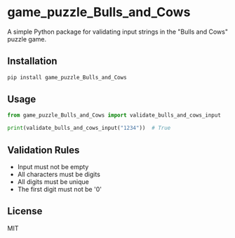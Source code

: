 # game_puzzle_Bulls_and_Cows

A simple Python package for validating input strings in the "Bulls and Cows" puzzle game.

## Installation

```bash
pip install game_puzzle_Bulls_and_Cows
```

## Usage

```python
from game_puzzle_Bulls_and_Cows import validate_bulls_and_cows_input

print(validate_bulls_and_cows_input("1234"))  # True
```

## Validation Rules

- Input must not be empty
- All characters must be digits
- All digits must be unique
- The first digit must not be '0'

## License

MIT
